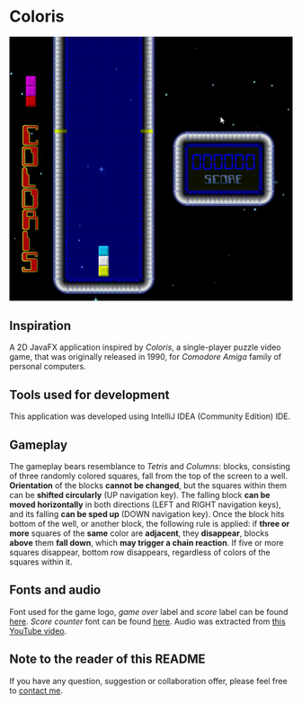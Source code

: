 # Coloris

![Gameplay demonstration](demo/gameplay.gif)

## Inspiration

A 2D JavaFX application inspired by *Coloris*, a single-player puzzle video game, that was originally released in 1990, for *Comodore Amiga* family of personal computers.

## Tools used for development

This application was developed using IntelliJ IDEA (Community Edition) IDE.

## Gameplay

The gameplay bears resemblance to *Tetris* and *Columns*: blocks, consisting of three randomly colored squares, fall from the top of the screen to a well.
**Orientation** of the blocks **cannot be changed**, but the squares within them can be **shifted circularly** (UP navigation key).
The falling block **can be moved horizontally** in both directions (LEFT and RIGHT navigation keys), and its falling **can be sped up** (DOWN navigation key).
Once the block hits bottom of the well, or another block, the following rule is applied: if **three or more** squares of the **same** color are **adjacent**, they **disappear**, blocks **above** them **fall down**, which **may trigger a chain reaction**. If five or more squares disappear, bottom row disappears, regardless of colors of the squares within it.

## Fonts and audio

Font used for the game logo, *game over* label and *score* label can be found [here](https://www.dafont.com/computerfont.font).
*Score counter* font can be found [here](https://www.dafont.com/digital-7.font).
Audio was extracted from [this YouTube video](https://www.youtube.com/watch?v=BLX5HAIlRLs&feature=youtu.be&t=9m15s).

## Note to the reader of this README

If you have any question, suggestion or collaboration offer, please feel free to [contact me](mailto:danijel.askov@gmail.com).
